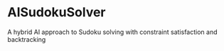 # AISudokuSolver
A hybrid AI approach to Sudoku solving with constraint satisfaction and backtracking
